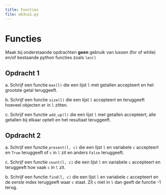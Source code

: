 ```yaml
---
title: Functies
file: wk3co1.py
---
```


# Functies

Maak bij onderstaande opdrachten **geen** gebruik van lussen (for of while) en/of bestaande python functies zoals `len()`

## Opdracht 1

a. Schrijf een functie `max(l)` die een lijst `l` met getallen accepteert en het grootste getal teruggeeft.

b. Schrijf een functie `size(l)` die een lijst `l` accepteert en teruggeeft hoeveel objecten er in `l` zitten.

c. Schrijf een functie `add_up(l)` die een lijst `l` met getallen accepteert, alle getallen bij elkaar optelt en het resultaat teruggeeft.


## Opdracht 2


a. Schrijf een functie `present(l, c)` die een lijst `l` en variabele `c` accepteert en `True` teruggeeft of `c` in `l` zit en anders `False` teruggeeft.

c. Schrijf een functie `count(l, c)` die een lijst `l` en variabele `c` accepteert en teruggeeft hoe vaak `c` in `l` zit.

b. Schrijf een functie `find(l, c)` die een lijst `l` en variabele `c` accepteert en de *eerste* index teruggeeft waar `c` staat. Zit `c` niet in `l` dan geeft de functie -1 terug.